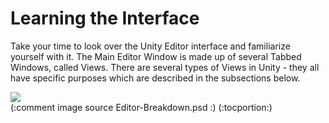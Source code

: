 Learning the Interface
======================


Take your time to look over the Unity Editor interface and familiarize yourself with it.  The <span class=keyword>Main Editor Window</span> is made up of several <span class=keyword>Tabbed Windows</span>, called <span class=keyword>Views</span>. There are several types of Views in Unity - they all have specific purposes which are described in the subsections below.

![](http://docwiki.hq.unity3d.com/uploads/Main/Editor-Breakdown.png)  
(:comment image source Editor-Breakdown.psd :)
(:tocportion:)
